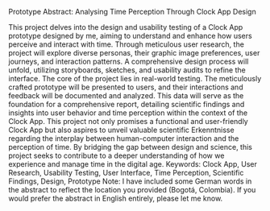 
Prototype Abstract: Analysing Time Perception Through Clock App Design

This project delves into the design and usability testing of a Clock App prototype designed by me, aiming to understand and enhance how users perceive and interact with time. Through meticulous user research, the project will explore diverse personas, their graphic image preferences, user journeys, and interaction patterns. A comprehensive design process will unfold, utilizing storyboards, sketches, and usability audits to refine the interface.
The core of the project lies in real-world testing. The meticulously crafted prototype will be presented to users, and their interactions and feedback will be documented and analyzed. This data will serve as the foundation for a comprehensive report, detailing scientific findings and insights into user behavior and time perception within the context of the Clock App.
This project not only promises a functional and user-friendly Clock App but also aspires to unveil valuable scientific Erkenntnisse regarding the interplay between human-computer interaction and the perception of time. By bridging the gap between design and science, this project seeks to contribute to a deeper understanding of how we experience and manage time in the digital age.
Keywords: Clock App, User Research, Usability Testing, User Interface, Time Perception, Scientific Findings, Design, Prototype
Note: I have included some German words in the abstract to reflect the location you provided (Bogotá, Colombia). If you would prefer the abstract in English entirely, please let me know.
